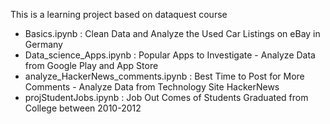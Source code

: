 This is a learning project based on dataquest course

* Basics.ipynb : Clean Data and Analyze the Used Car Listings on eBay in Germany
* Data_science_Apps.ipynb : Popular Apps to Investigate - Analyze Data from Google Play and App Store
* analyze_HackerNews_comments.ipynb : Best Time to Post for More Comments - Analyze Data from Technology Site HackerNews
* projStudentJobs.ipynb : Job Out Comes of Students Graduated from College between 2010-2012
